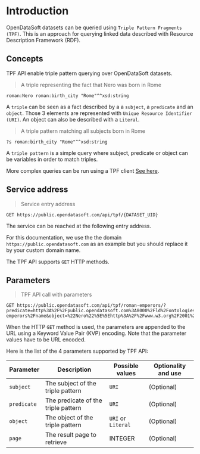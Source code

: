 # Introduction

OpenDataSoft datasets can be queried using `Triple Pattern Fragments (TPF)`. This is an approach for querying linked data described with Resource Description Framework (RDF).

## Concepts

TPF API enable triple pattern querying over OpenDataSoft datasets.

> A triple representing the fact that Nero was born in Rome

```shell
roman:Nero roman:birth_city "Rome"^^xsd:string
```

A `triple` can be seen as a fact described by a a `subject`, a `predicate` and an `object`.
Those 3 elements are represented with `Unique Resource Identifier (URI)`. An object can also
be described with a `Literal`.

> A triple pattern matching all subjects born in Rome

```shell
?s roman:birth_city "Rome"^^xsd:string
```

A `triple pattern` is a simple query where subject, predicate or object can be variables in order
to match triples.

More complex queries can be run using a TPF client [See here](#run-sparql-queries).

## Service address

> Service entry address

```http
GET https://public.opendatasoft.com/api/tpf/{DATASET_UID}
```

The service can be reached at the following entry address.

For this documentation, we use the the domain `https://public.opendatasoft.com` as an example but you should replace it
by your custom domain name.

The TPF API supports `GET` HTTP methods.

## Parameters

> TPF API call with parameters

```http
GET https://public.opendatasoft.com/api/tpf/roman-emperors/?predicate=http%3A%2F%2Fpublic.opendatasoft.com%3A8000%2Fld%2Fontologies%2Froman-emperors%2Fname&object=%22Nero%22%5E%5Ehttp%3A%2F%2Fwww.w3.org%2F2001%2FXMLSchema%23string
```

When the HTTP `GET` method is used, the parameters are appended to the URL using a Keyword Value Pair (KVP)
encoding. Note that the parameter values have to be URL encoded.

Here is the list of the 4 parameters supported by TPF API:

Parameter | Description | Possible values | Optionality and use
--------- | ----------- | --------------- | -------------------
`subject` | The subject of the triple pattern | `URI` | (Optional)
`predicate` | The predicate of the triple pattern | `URI` | (Optional)
`object` | The object of the triple pattern | `URI` or `Literal` | (Optional)
`page` | The result page to retrieve | INTEGER | (Optional)
